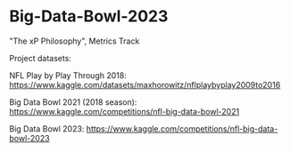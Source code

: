 # Big-Data-Bowl-2023
"The xP Philosophy",  Metrics Track

Project datasets:

NFL Play by Play Through 2018: https://www.kaggle.com/datasets/maxhorowitz/nflplaybyplay2009to2016

Big Data Bowl 2021 (2018 season): https://www.kaggle.com/competitions/nfl-big-data-bowl-2021

Big Data Bowl 2023: https://www.kaggle.com/competitions/nfl-big-data-bowl-2023
